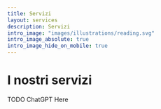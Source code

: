 ```yaml
---
title: Servizi
layout: services
description: Servizi
intro_image: "images/illustrations/reading.svg"
intro_image_absolute: true
intro_image_hide_on_mobile: true
---
```


# I nostri servizi

TODO ChatGPT Here